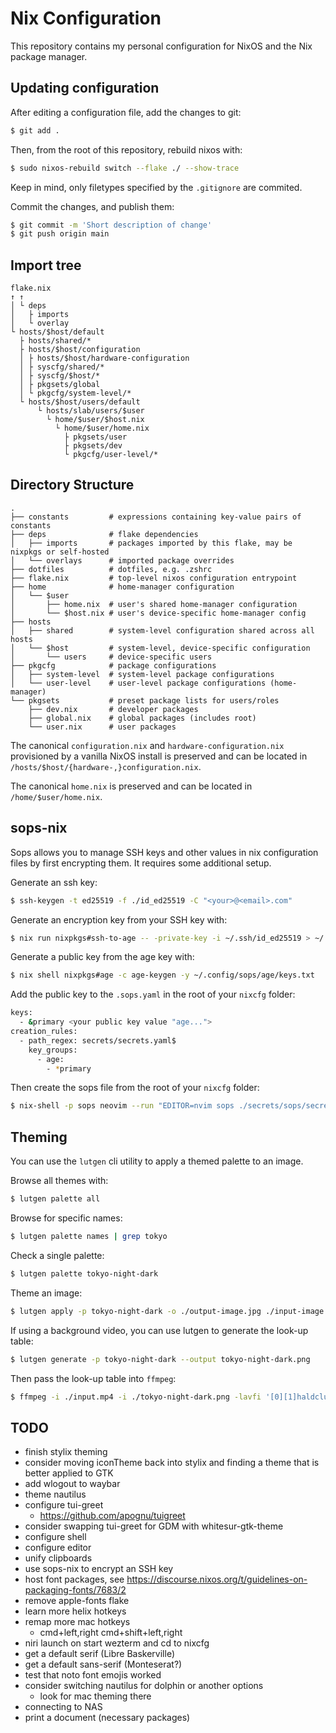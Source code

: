 Nix Configuration
===

This repository contains my personal configuration for NixOS and the Nix package manager.



Updating configuration
---

After editing a configuration file, add the changes to git:
```sh
$ git add .
```

Then, from the root of this repository, rebuild nixos with:
```sh
$ sudo nixos-rebuild switch --flake ./ --show-trace
```

Keep in mind, only filetypes specified by the `.gitignore` are commited.

Commit the changes, and publish them:
```sh
$ git commit -m 'Short description of change'
$ git push origin main
```

Import tree
---

```
flake.nix
↑ ↑
│ └ deps
│   ├ imports
│   └ overlay     
└ hosts/$host/default
  ├ hosts/shared/*
  ├ hosts/$host/configuration
  │ ├ hosts/$host/hardware-configuration
  │ ├ syscfg/shared/*
  │ ├ syscfg/$host/*
  │ ├ pkgsets/global
  │ └ pkgcfg/system-level/*
  └ hosts/$host/users/default
      └ hosts/slab/users/$user
        └ home/$user/$host.nix
          └ home/$user/home.nix
            ├ pkgsets/user
            ├ pkgsets/dev
            └ pkgcfg/user-level/*
```
  
Directory Structure
---

```
.
├── constants         # expressions containing key-value pairs of constants
├── deps              # flake dependencies
│   ├── imports       # packages imported by this flake, may be nixpkgs or self-hosted
│   └── overlays      # imported package overrides
├── dotfiles          # dotfiles, e.g. .zshrc
├── flake.nix         # top-level nixos configuration entrypoint
├── home              # home-manager configuration
│   └── $user
│       ├── home.nix  # user's shared home-manager configuration
│       └── $host.nix # user's device-specific home-manager config
├── hosts
│   ├── shared        # system-level configuration shared across all hosts
│   └── $host         # system-level, device-specific configuration
│       └── users     # device-specific users
├── pkgcfg            # package configurations
│   ├── system-level  # system-level package configurations
│   └── user-level    # user-level package configurations (home-manager)
└── pkgsets           # preset package lists for users/roles
    ├── dev.nix       # developer packages
    ├── global.nix    # global packages (includes root)
    └── user.nix      # user packages
```

The canonical `configuration.nix` and `hardware-configuration.nix` provisioned by a vanilla NixOS install
is preserved and can be located in `/hosts/$host/{hardware-,}configuration.nix`.

The canonical `home.nix` is preserved and can be located in `/home/$user/home.nix`.

sops-nix
---

Sops allows you to manage SSH keys and other values in nix configuration files by first encrypting them.  It requires some additional setup.

Generate an ssh key:
```sh
$ ssh-keygen -t ed25519 -f ./id_ed25519 -C "<your>@<email>.com" 
```

Generate an encryption key from your SSH key with:
```sh
$ nix run nixpkgs#ssh-to-age -- -private-key -i ~/.ssh/id_ed25519 > ~/.config/sops/age/keys.txt
```

Generate a public key from the age key with:
```sh
$ nix shell nixpkgs#age -c age-keygen -y ~/.config/sops/age/keys.txt
```

Add the public key to the `.sops.yaml` in the root of your `nixcfg` folder:
```sh
keys:
  - &primary <your public key value "age...">
creation_rules:
  - path_regex: secrets/secrets.yaml$
    key_groups:
      - age:
        - *primary
```

Then create the sops file from the root of your `nixcfg` folder:
```sh
$ nix-shell -p sops neovim --run "EDITOR=nvim sops ./secrets/sops/secrets.yaml"
```

Theming
---

You can use the `lutgen` cli utility to apply a themed palette to an image.

Browse all themes with:
```sh
$ lutgen palette all
```

Browse for specific names:
```sh
$ lutgen palette names | grep tokyo
```

Check a single palette:
```sh
$ lutgen palette tokyo-night-dark
```

Theme an image:
```sh
$ lutgen apply -p tokyo-night-dark -o ./output-image.jpg ./input-image.jpg
```

If using a background video, you can use lutgen to generate the look-up table:
```sh
$ lutgen generate -p tokyo-night-dark --output tokyo-night-dark.png
```

Then pass the look-up table into `ffmpeg`:
```sh
$ ffmpeg -i ./input.mp4 -i ./tokyo-night-dark.png -lavfi '[0][1]haldclut,scale=3440:-1:force_original_aspect_ratio=decrease,crop=3440:1440"' -c:a copy ./output.mp4
```

TODO
---
- finish stylix theming
- consider moving iconTheme back into stylix and finding a theme that is better applied to GTK
- add wlogout to waybar
- theme nautilus
- configure tui-greet
  - https://github.com/apognu/tuigreet
- consider swapping tui-greet for GDM with whitesur-gtk-theme
- configure shell
- configure editor
- unify clipboards
- use sops-nix to encrypt an SSH key
- host font packages, see https://discourse.nixos.org/t/guidelines-on-packaging-fonts/7683/2
- remove apple-fonts flake
- learn more helix hotkeys
- remap more mac hotkeys
  - cmd+left,right cmd+shift+left,right
- niri launch on start wezterm and cd to nixcfg
- get a default serif (Libre Baskerville)
- get a default sans-serif (Monteserat?)
- test that noto font emojis worked
- consider switching nautilus for dolphin or another options
  - look for mac theming there
- connecting to NAS
- print a document (necessary packages)
